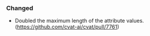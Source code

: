 ### Changed

- Doubled the maximum length of the attribute values.
  (<https://github.com/cvat-ai/cvat/pull/7761>)
